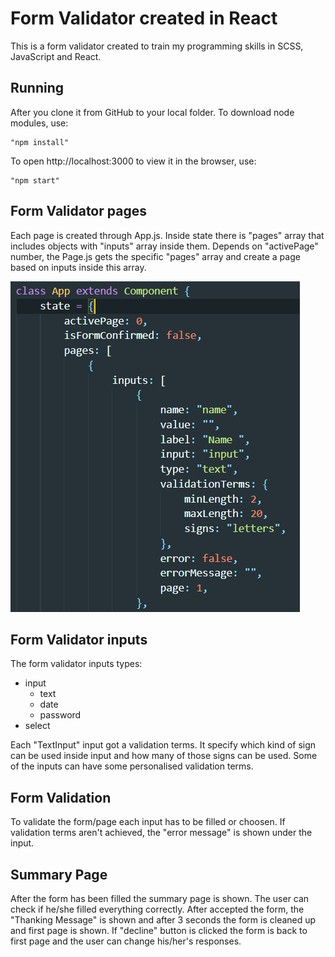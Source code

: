 # Form Validator created in React

This is a form validator created to train my programming skills in SCSS, JavaScript and React.

## Running

After you clone it from GitHub to your local folder.
To download node modules, use:

```
"npm install"
```

To open http://localhost:3000 to view it in the browser, use:

```
"npm start"
```

## Form Validator pages

Each page is created through App.js.
Inside state there is "pages" array that includes objects with "inputs" array inside them.
Depends on "activePage" number, the Page.js gets the specific "pages" array and create a page based on inputs inside this array.

![](src/styles/images/AppJSState.png)

## Form Validator inputs

The form validator inputs types:

-   input
    -   text
    -   date
    -   password
-   select

Each "TextInput" input got a validation terms. It specify which kind of sign can be used inside input and how many of those signs can be used.
Some of the inputs can have some personalised validation terms.

## Form Validation

To validate the form/page each input has to be filled or choosen.
If validation terms aren't achieved, the "error message" is shown under the input.

## Summary Page

After the form has been filled the summary page is shown. 
The user can check if he/she filled everything correctly. 
After accepted the form, the "Thanking Message" is shown and after 3 seconds the form is cleaned up and first page is shown. 
If "decline" button is clicked the form is back to first page and the user can change his/her's responses. 
